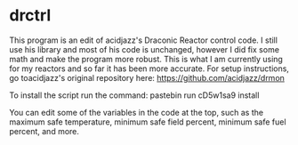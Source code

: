 # drctrl

This program is an edit of acidjazz's Draconic Reactor control code. I still use his library and most of his code is unchanged, however I did fix some math and make the program more robust. This is what I am currently using for my reactors and so far it has been more accurate. For setup instructions, go toacidjazz's original repository here: https://github.com/acidjazz/drmon

To install the script run the command: pastebin run cD5w1sa9 install

You can edit some of the variables in the code at the top, such as the maximum safe temperature, minimum safe field percent, minimum safe fuel percent, and more.
